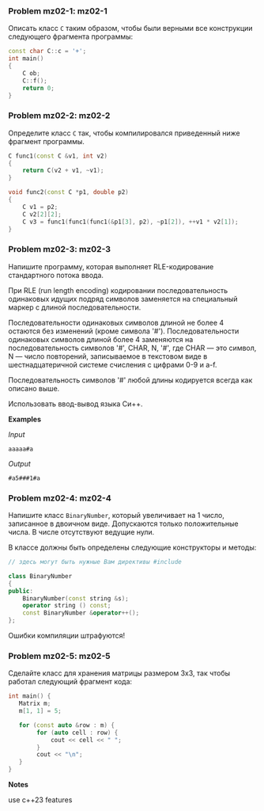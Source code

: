 ### Problem mz02-1: mz02-1

Описать класс ```С``` таким образом, чтобы были верными все конструкции следующего фрагмента программы:

```c++
const char C::c = '+';
int main()
{
    C ob;
    C::f();
    return 0;
}
```

### Problem mz02-2: mz02-2

Определите класс ```C``` так, чтобы компилировался приведенный ниже фрагмент программы.

```c++
C func1(const C &v1, int v2)
{
    return C(v2 + v1, ~v1);
}

void func2(const C *p1, double p2)
{
    C v1 = p2;
    C v2[2][2];
    C v3 = func1(func1(func1(&p1[3], p2), ~p1[2]), ++v1 * v2[1]);
}    
```

### Problem mz02-3: mz02-3

Напишите программу, которая выполняет RLE-кодирование стандартного потока ввода.

При RLE (run length encoding) кодировании последовательность одинаковых идущих подряд символов заменяется на специальный маркер с длиной последовательности.

Последовательности одинаковых символов длиной не более 4 остаются без изменений (кроме символа '#'). Последовательности одинаковых символов длиной более 4 заменяются на последовательность символов '#', CHAR, N, '#', где CHAR — это символ, N — число повторений, записываемое в текстовом виде в шестнадцатеричной системе счисления с цифрами 0-9 и a-f.

Последовательность символов '#' любой длины кодируется всегда как описано выше.

Использовать ввод-вывод языка Си++.

**Examples**

_Input_

```
aaaaa#a
```

_Output_

```
#a5###1#a
```

### Problem mz02-4: mz02-4

Напишите класс ```BinaryNumber```, который увеличивает на 1 число, записанное в двоичном виде. Допускаются только положительные числа. В числе отсутствуют ведущие нули.

В классе должны быть определены следующие конструкторы и методы:

```c++
// здесь могут быть нужные Вам директивы #include

class BinaryNumber
{
public:
    BinaryNumber(const string &s);
    operator string () const;
    const BinaryNumber &operator++();
};
```

Ошибки компиляции штрафуются!

### Problem mz02-5: mz02-5

Сделайте класс для хранения матрицы размером 3x3, так чтобы работал следующий фрагмент кода:

```c++
int main() {
   Matrix m;
   m[1, 1] = 5;

   for (const auto &row : m) {
        for (auto cell : row) {
            cout << cell << " ";
        }
        cout << "\n";
   }
}
```

**Notes**

use c++23 features
